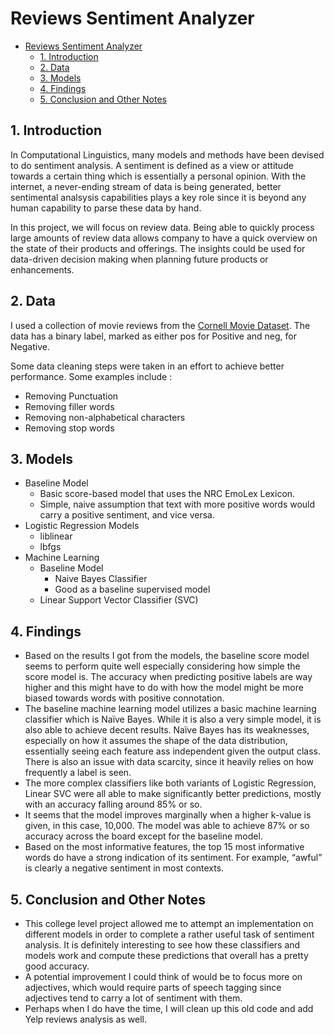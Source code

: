 # Reviews Sentiment Analyzer
- [Reviews Sentiment Analyzer](#reviews-sentiment-analyzer)
  - [1. Introduction](#1-introduction)
  - [2. Data](#2-data)
  - [3. Models](#3-models)
  - [4. Findings](#4-findings)
  - [5. Conclusion and Other Notes](#5-conclusion-and-other-notes)


## 1. Introduction
In Computational Linguistics, many models and methods have been devised to do sentiment analysis. A sentiment is defined as a view or attitude towards a certain thing which is essentially a personal opinion. With the internet, a never-ending stream of data is being generated, better sentimental analsysis capabilities plays a key role since it is beyond any human capability to parse these data by hand.

In this project, we will focus on review data. Being able to quickly process large amounts of review data allows company to have a quick overview on the state of their products and offerings. The insights could be used for data-driven decision making when planning future products or enhancements.

## 2. Data
I used a collection of movie reviews from the [Cornell Movie Dataset](https://www.cs.cornell.edu/people/pabo/movie-review-data/). The data has a binary label, marked as either pos for Positive and neg, for Negative.

Some data cleaning steps were taken in an effort to achieve better performance. Some examples include :
  
- Removing Punctuation
- Removing filler words
- Removing non-alphabetical characters
- Removing stop words

## 3. Models
- Baseline Model
  - Basic score-based model that uses the NRC EmoLex Lexicon.
  - Simple, naive assumption that text with more positive words would carry a positive sentiment, and vice versa.
- Logistic Regression Models
  - liblinear
  - lbfgs
- Machine Learning
  - Baseline Model
    - Naive Bayes Classifier
    - Good as a baseline supervised model
  - Linear Support Vector Classifier (SVC)

## 4. Findings
- Based on the results I got from the models, the baseline score model seems to perform quite well especially considering how simple the score model is. The accuracy when predicting positive labels are way higher and this might have to do with how the model might be more biased towards words with positive connotation.
- The baseline machine learning model utilizes a basic machine learning classifier which is Naïve Bayes. While it is also a very simple
model, it is also able to achieve decent results. Naïve Bayes has its weaknesses, especially on how it assumes the shape of the data distribution, essentially seeing each feature ass independent given the output class. There is also an issue with data scarcity, since it heavily relies on how frequently a label is seen. 
- The more complex classifiers like both variants of Logistic Regression, Linear SVC were all able to make significantly better predictions, mostly with an accuracy falling around 85% or so.
- It seems that the model improves marginally when a higher k-value is given, in this case, 10,000. The model was able to achieve 87% or so accuracy across the board except for the baseline model.
- Based on the most informative features, the top 15 most informative words do have a strong indication of its sentiment. For example, “awful” is clearly a negative sentiment in most contexts.

## 5. Conclusion and Other Notes
- This college level project allowed me to attempt an implementation on different models in order to complete a rather useful task of sentiment analysis. It is definitely interesting to see how these classifiers and models work and compute these predictions that overall has a pretty good accuracy.
- A potential improvement I could think of would be to focus more on adjectives, which would require parts of speech tagging since adjectives tend to carry a lot of sentiment with them.
- Perhaps when I do have the time, I will clean up this old code and add Yelp reviews analysis as well.